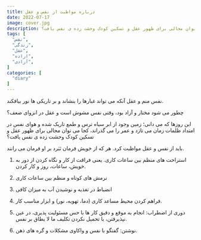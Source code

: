 ```yaml
---
title: درباره مواظبت از نفس و عقل
date: 2022-07-17
image: cover.jpg
description: این روزها که می دانی؛ زمین وجود از ابر سیاه ترس و طمع تاریک شده و هوای نفس در امتداد ظلمات زمان می تازد و عمر را می گذراند، کجا می توان مجالی برای ظهور عقل و تسکین کودک وحشت زده ی نفس یافت؟
tags: [
  "نفس",
  "زندگی",
  "عقل",
  "اراده",
  "آزادی",
]
categories: [
  "diary"
]
---
```

نفس منم و عقل آنکه می تواند غبارها را بنشاند و بر تاریکی ها نور بیافکند.

چطور می شود مختار و آزاد بود، وقتی نفس مشوش است و عقل در انزوای ضعف؟

این روزها که می دانی؛ زمین وجود از ابر سیاه ترس و طمع تاریک شده و هوای نفس در امتداد ظلمات زمان می تازد و عمر را می گذراند، کجا می توان مجالی برای ظهور عقل و تسکین کودک وحشت زده ی نفس یافت؟

باید از نفس و عقل مواظبت کرد. هر که از خویش فرمان نَبَرد بر او فرمان می رانند.

1. استراحت های منظم بین ساعات کاری. یعنی فراقت از کار و نگاه کردن از دور به خویش، ساعات، روز و کار کردن.

2. نرمش های کوتاه و منظم بین ساعات کاری

3. انضباط در تغذیه و نوشیدن آب به میزان کافی

4. فراهم کردن محیط مساعد کاری (دما، تهویه، نور) و ابزار مناسب کار.

5. دوری از اضطراب: انجام به موقع و دقیق کار ها با حس مسئولیت پذیری، در عین نپذیرفتن، یا تحمیل نکردن تکلیف ما لا یطاق بر نفس.

6. نوشتن: گفتگو با نفس و واکاوی مشکلات و گره های ذهن.
